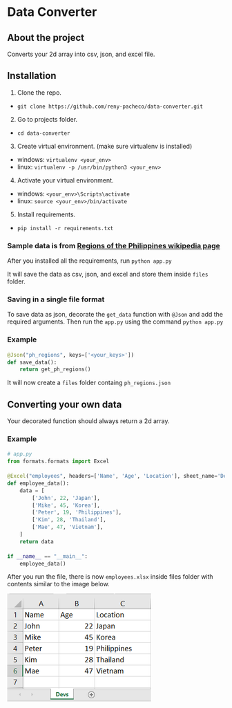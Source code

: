 # Data Converter

## About the project

Converts your 2d array into csv, json, and excel file.

## Installation

1. Clone the repo.

- `git clone https://github.com/reny-pacheco/data-converter.git`

2. Go to projects folder.

- `cd data-converter`

3. Create virtual environment. (make sure virtualenv is installed)

- windows: `virtualenv <your_env>`
- linux: `virtualenv -p /usr/bin/python3 <your_env>`

4. Activate your virtual environment.

- windows: `<your_env>\Scripts\activate`
- linux: `source <your_env>/bin/activate`

5. Install requirements.

- `pip install -r requirements.txt`

### Sample data is from [Regions of the Philippines wikipedia page](https://en.wikipedia.org/wiki/Regions_of_the_Philippines 'Regions of the Philippines')

After you installed all the requirements, run `python app.py`

It will save the data as csv, json, and excel and store them inside `files` folder.

### Saving in a single file format

To save data as json, decorate the `get_data` function with `@Json` and add the required arguments. Then run the `app.py` using the command `python app.py`

### Example

```python
@Json("ph_regions", keys=['<your_keys>'])
def save_data():
    return get_ph_regions()
```

It will now create a `files` folder containg `ph_regions.json`

## Converting your own data

Your decorated function should always return a 2d array.

### Example

```python
# app.py
from formats.formats import Excel

@Excel("employees", headers=['Name', 'Age', 'Location'], sheet_name='Devs')
def employee_data():
    data = [
        ['John', 22, 'Japan'],
        ['Mike', 45, 'Korea'],
        ['Peter', 19, 'Philippines'],
        ['Kim', 28, 'Thailand'],
        ['Mae', 47, 'Vietnam'],
    ]
    return data

if __name__ == "__main__":
    employee_data()
```

After you run the file, there is now `employees.xlsx` inside files folder with contents similar to the image below.

![Alt](/images/employees.png 'Title')
